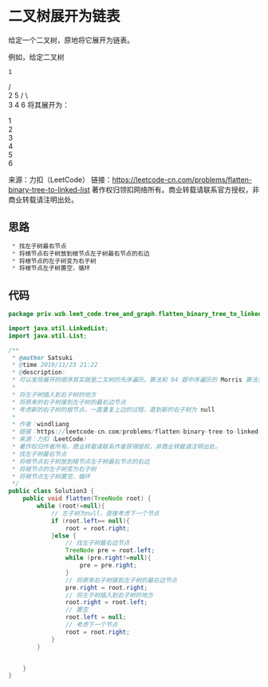 # 二叉树展开为链表

给定一个二叉树，原地将它展开为链表。

例如，给定二叉树

    1
   / \
  2   5
 / \   \
3   4   6
将其展开为：

1
 \
  2
   \
    3
     \
      4
       \
        5
         \
          6

来源：力扣（LeetCode）
链接：https://leetcode-cn.com/problems/flatten-binary-tree-to-linked-list
著作权归领扣网络所有。商业转载请联系官方授权，非商业转载请注明出处。

## 思路

```java
 * 找左子树最右节点
 * 将根节点右子树放到根节点左子树最右节点的右边
 * 将根节点的左子树变为右子树
 * 将根节点左子树置空，循环
```

## 代码

```java
package priv.wzb.leet_code.tree_and_graph.flatten_binary_tree_to_linked_list_114;

import java.util.LinkedList;
import java.util.List;

/**
 * @author Satsuki
 * @time 2019/11/23 21:22
 * @description:
 * 可以发现展开的顺序其实就是二叉树的先序遍历。算法和 94 题中序遍历的 Morris 算法有些神似，我们需要两步完成这道题。
 *
 * 将左子树插入到右子树的地方
 * 将原来的右子树接到左子树的最右边节点
 * 考虑新的右子树的根节点，一直重复上边的过程，直到新的右子树为 null
 *
 * 作者：windliang
 * 链接：https://leetcode-cn.com/problems/flatten-binary-tree-to-linked-list/solution/xiang-xi-tong-su-de-si-lu-fen-xi-duo-jie-fa-by--26/
 * 来源：力扣（LeetCode）
 * 著作权归作者所有。商业转载请联系作者获得授权，非商业转载请注明出处。
 * 找左子树最右节点
 * 将根节点右子树放到根节点左子树最右节点的右边
 * 将根节点的左子树变为右子树
 * 将根节点左子树置空，循环
 */
public class Solution3 {
    public void flatten(TreeNode root) {
        while (root!=null){
            // 左子树为null，直接考虑下一个节点
            if (root.left== null){
                root = root.right;
            }else {
                // 找左子树最右边节点
                TreeNode pre = root.left;
                while (pre.right!=null){
                    pre = pre.right;
                }
                // 将原来右子树接到左子树的最右边节点
                pre.right = root.right;
                // 将左子树插入到右子树的地方
                root.right = root.left;
                // 置空
                root.left = null;
                // 考虑下一个节点
                root = root.right;
            }
        }


    }
}
```

